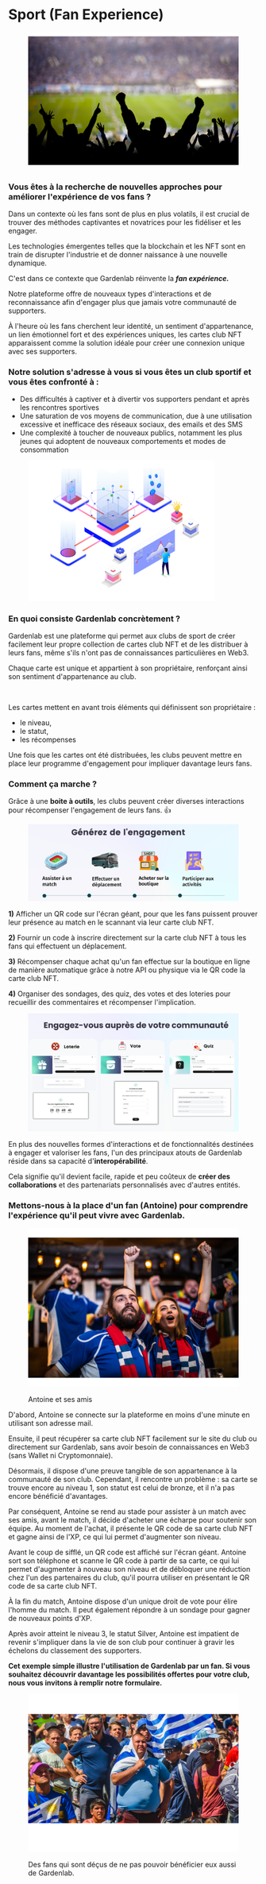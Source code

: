 # Sport (Fan Experience)

<figure><img src="../.gitbook/assets/Une saturation de vos moyens de communication, due à une utilisation excessive et inefficace des réseaux sociaux, des emails et des SMS Des difficultés à captiver et à divertir vos supporters pendant et après l (4) (2).png" alt=""><figcaption></figcaption></figure>

### Vous êtes à la recherche de nouvelles approches pour améliorer l'expérience de vos fans ?

Dans un contexte où les fans sont de plus en plus volatils, il est crucial de trouver des méthodes captivantes et novatrices pour les fidéliser et les engager.&#x20;

Les technologies émergentes telles que la blockchain et les NFT sont en train de disrupter l'industrie et de donner naissance à une nouvelle dynamique.

C'est dans ce contexte que Gardenlab réinvente la _**fan expérience.**_

&#x20;Notre plateforme offre de nouveaux types d'interactions et de reconnaissance afin d'engager plus que jamais votre communauté de supporters.&#x20;

À l'heure où les fans cherchent leur identité, un sentiment d'appartenance, un lien émotionnel fort et des expériences uniques, les cartes club NFT apparaissent comme la solution idéale pour créer une connexion unique avec ses supporters.

### **Notre solution s'adresse à vous si vous êtes un club sportif et vous êtes confronté à :**

* Des difficultés à captiver et à divertir vos supporters pendant et après les rencontres sportives
* Une saturation de vos moyens de communication, due à une utilisation excessive et inefficace des réseaux sociaux, des emails et des SMS
* Une complexité à toucher de nouveaux publics, notamment les plus jeunes qui adoptent de nouveaux comportements et modes de consommation

<figure><img src="../.gitbook/assets/Une saturation de vos moyens de communication, due à une utilisation excessive et inefficace des réseaux sociaux, des emails et des SMS Des difficultés à captiver et à divertir vos supporters pendant et après l (1).png" alt="" width="375"><figcaption></figcaption></figure>

### En quoi consiste Gardenlab concrètement ?&#x20;

Gardenlab est une plateforme qui permet aux clubs de sport de créer facilement leur propre collection de cartes club NFT et de les distribuer à leurs fans, même s'ils n'ont pas de connaissances particulières en Web3.&#x20;

Chaque carte est unique et appartient à son propriétaire, renforçant ainsi son sentiment d'appartenance au club.&#x20;

<figure><img src="../.gitbook/assets/Platinum_01_1 (1).gif" alt="" width="259"><figcaption></figcaption></figure>

Les cartes mettent en avant trois éléments qui définissent son  propriétaire :

* le niveau,&#x20;
* le statut,
* les récompenses&#x20;

Une fois que les cartes ont été distribuées, les clubs peuvent mettre en place leur programme d'engagement pour impliquer davantage leurs fans.

### Comment ça marche ?

Grâce à une **boite à outils**, les clubs peuvent créer diverses interactions pour récompenser l'engagement de leurs fans. :thumbsup:



<figure><img src="../.gitbook/assets/Copie de Cambrai Volley.png" alt=""><figcaption></figcaption></figure>

**1)** Afficher un QR code sur l'écran géant, pour que les fans puissent prouver leur présence au match en le scannant via leur carte club NFT.

**2)** Fournir un code à inscrire directement sur la carte club NFT à tous les fans qui effectuent un déplacement.

**3)** Récompenser chaque achat qu'un fan effectue sur la boutique en ligne de manière automatique grâce à notre API ou physique via le QR code la carte club NFT.

**4)** Organiser des sondages, des quiz, des votes et des loteries pour recueillir des commentaires et récompenser l'implication.



<figure><img src="../.gitbook/assets/Cambrai Volley.png" alt=""><figcaption></figcaption></figure>



En plus des nouvelles formes d'interactions et de fonctionnalités destinées à engager et valoriser les fans, l'un des principaux atouts de Gardenlab réside dans sa capacité d'**interopérabilité**.

Cela signifie qu'il devient facile, rapide et peu coûteux de **créer des collaborations** et des partenariats personnalisés avec d'autres entités.



### Mettons-nous à la place d'un fan (Antoine) pour comprendre l'expérience qu'il peut vivre avec Gardenlab.

<figure><img src="../.gitbook/assets/Une saturation de vos moyens de communication, due à une utilisation excessive et inefficace des réseaux sociaux, des emails et des SMS Des difficultés à captiver et à divertir vos supporters pendant et après l (2).png" alt=""><figcaption><p>Antoine et ses amis</p></figcaption></figure>

D'abord, Antoine se connecte sur la plateforme en moins d'une minute en utilisant son adresse mail.&#x20;

Ensuite, il peut récupérer sa carte club NFT facilement sur le site du club ou directement sur Gardenlab, sans avoir besoin de connaissances en Web3 (sans Wallet ni Cryptomonnaie).

Désormais, il dispose d'une preuve tangible de son appartenance à la communauté de son club. Cependant, il rencontre un problème : sa carte se trouve encore au niveau 1, son statut est celui de bronze, et il n'a pas encore bénéficié d'avantages.

Par conséquent, Antoine se rend au stade pour assister à un match avec ses amis, avant le match, il décide d'acheter une écharpe pour soutenir son équipe. Au moment de l'achat, il présente le QR code de sa carte club NFT et gagne ainsi de l'XP, ce qui lui permet d'augmenter son niveau.

Avant le coup de sifflé, un QR code est affiché sur l'écran géant. Antoine sort son téléphone et scanne le QR code à partir de sa carte, ce qui lui permet d'augmenter à nouveau son niveau et de débloquer une réduction chez l'un des partenaires du club, qu'il pourra utiliser en présentant le QR code de sa carte club NFT.&#x20;

À la fin du match, Antoine dispose d'un unique droit de vote pour élire l'homme du match. Il peut également répondre à un sondage pour gagner de nouveaux points d'XP.

Après avoir atteint le niveau 3, le statut Silver, Antoine est impatient de revenir s'impliquer dans la vie de son club pour continuer à gravir les échelons du classement des supporters.



**Cet exemple simple illustre l'utilisation de Gardenlab par un fan. Si vous souhaitez découvrir davantage les possibilités offertes pour votre club, nous vous invitons à remplir notre formulaire.**



<figure><img src="../.gitbook/assets/Une saturation de vos moyens de communication, due à une utilisation excessive et inefficace des réseaux sociaux, des emails et des SMS Des difficultés à captiver et à divertir vos supporters pendant et après l (3).png" alt=""><figcaption><p>Des fans qui sont déçus de ne pas pouvoir bénéficier eux aussi de Gardenlab.</p></figcaption></figure>







